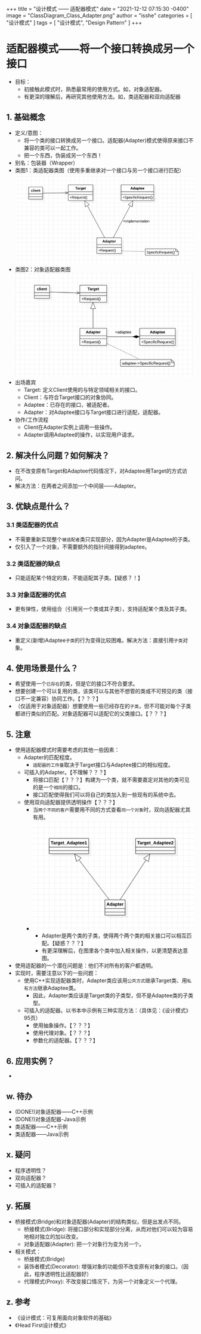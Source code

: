 +++
title = "设计模式 —— 适配器模式"
date = "2021-12-12 07:15:30 -0400"
image = "ClassDiagram_Class_Adapter.png"
author = "isshe"
categories = [ "设计模式" ]
tags = [ "设计模式", "Design Pattern" ]
+++


# 适配器模式——将一个接口转换成另一个接口
* 目标：
    * 初接触此模式时，熟悉最常用的使用方式。如，对象适配器。
    * 有更深的理解后，再研究其他使用方法。如，类适配器和双向适配器
## 1. 基础概念
* 定义/意图：
    * 将一个类的接口转换成另一个接口。适配器(Adapter)模式使得原来接口不兼容的类可以一起工作。
    * 把一个东西，伪装成另一个东西！
* 别名：包装器（Wrapper）
* 类图1：类适配器类图（使用多重继承对一个接口与另一个接口进行匹配）
![类图](ClassDiagram_Class_Adapter.png)
* 类图2：对象适配器类图
![类图](ClassDiagram_Object_Adapter.png)
* 出场嘉宾
    * Target: 定义Client使用的与特定领域相关的接口。
    * Client：与符合Target接口的对象协同。
    * Adaptee：已存在的接口，被适配者。
    * Adapter：对Adaptee接口与Target接口进行适配，适配器。
* 协作/工作流程
    * Client在Adapter实例上调用一些操作。
    * Adapter调用Adaptee的操作，以实现用户请求。

## 2. 解决什么问题？如何解决？
* 在不改变原有Target和Adaptee代码情况下，对Adaptee用Target的方式访问。
* 解决方法：在两者之间添加一个中间层——Adapter。


## 3. 优缺点是什么？
### 3.1 类适配器的优点
* 不需要重新实现整个`被适配者`类只实现部分，因为Adapter是Adaptee的子类。
* 仅引入了一个对象，不需要额外的指针间接得到adaptee。

### 3.2 类适配器的缺点
* 只能适配某个特定的类，不能适配其子类。【疑惑？！】

### 3.3 对象适配器的优点
* 更有弹性，使用组合（引用另一个类或其子类），支持适配某个类及其子类。

### 3.4 对象适配器的缺点
* 重定义(新增)Adaptee`子类`的行为变得比较困难。解决方法：直接引用`子类`对象。

## 4. 使用场景是什么？
* 希望使用一个`已存在`的类，但是它的接口不符合要求。
* 想要创建一个可以复用的类，该类可以与其他不想管的类或不可预见的类（接口不一定兼容）协同工作。【？？？】
* （仅适用于对象适配器）想要使用一些已经存在的`子类`，但不可能对每个子类都进行类似的匹配。对象适配器可以适配它的父类接口。【？？？】


## 5. 注意
* 使用适配器模式时需要考虑的其他一些因素：
    * Adapter的匹配程度。
        * `适配器的工作量`取决于Target接口与Adaptee接口的相似程度。
    * 可插入的Adapter。【不理解？？？】
        * 将接口匹配【？？？】构建为一个类，就不需要嘉定对其他的类可见的是一个`相同`的接口。
        * 接口匹配使得我们可以将自己的类加入到一些现有的系统中去。
    * 使用双向适配器提供透明操作【？？？】
        * 当`两个不同的客户`需要用不同的方式查看`同一个对象`时，双向适配器尤其有用。
        * ![双向适配器](ClassDiagram_Multi_Adaptee.png)
            * Adapter是两个类的子类，使得两个两个类的相关接口可以相互匹配。【疑惑？？？】
            * 有更深理解后，在图里各个类中加入相关操作，以更清楚表达意图。
* 使用适配器的一个潜在问题是：他们不对所有的客户都透明。
* 实现时，需要注意以下的一些问题：
    * 使用C++实现适配器类时，Adapter类应该用`公共方式`继承Target类、用`私有方法`继承Adaptee类。
        * 因此，Adapter类应该是Target类的子类型，但不是Adaptee类的子类型。
    * 可插入的适配器。以书本中示例有三种实现方法：（具体见：《设计模式》95页）
        * 使用抽象操作。【？？？】
        * 使用代理对象。【？？？】
        * 参数化的适配器。【？？？】
## 6. 应用实例？
* 

## w. 待办
* (DONE!)对象适配器——C++示例
* (DONE!)对象适配器-Java示例
* 类适配器——C++示例
* 类适配器——Java示例

## x. 疑问
* 程序透明性？
* 双向适配器？
* 可插入的适配器？

## y. 拓展
* 桥接模式(Bridge)和对象适配器(Adapter)的结构类似，但是出发点不同。
    * 桥接模式(Bridge): 将接口部分和实现部分分离，从而对他们可以较为容易地相对独立的加以改变。
    * 对象适配器(Adapter): 把一个对象行为变为另一个。
* 相关模式：
    * 桥接模式(Bridge)
    * 装饰者模式(Decorator): 增强对象的功能但不改变原有对象的接口。（因此，程序透明性比适配器好）
    * 代理模式(Proxy): 不改变接口情况下，为另一个对象定义一个代理。

## z. 参考
* 《设计模式：可复用面向对象软件的基础》
* 《Head First设计模式》

